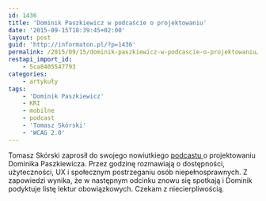 ```yaml
---
id: 1436
title: 'Dominik Paszkiewicz w podcaście o projektowaniu'
date: '2015-09-15T18:39:45+02:00'
layout: post
guid: 'http://informaton.pl/?p=1436'
permalink: /2015/09/15/dominik-paszkiewicz-w-podcascie-o-projektowaniu/
restapi_import_id:
    - 5ca8405547793
categories:
    - artykuły
tags:
    - 'Dominik Paszkiewicz'
    - KRI
    - mobilne
    - podcast
    - 'Tomasz Skórski'
    - 'WCAG 2.0'
---
```


Tomasz Skórski zaprosił do swojego nowiutkiego [podcastu ](http://nietylko.design/003-dominik-paszkiewicz/)o projektowaniu Dominika Paszkiewicza. Przez godzinę rozmawiają o dostępności, użyteczności, UX i społecznym postrzeganiu osób niepełnosprawnych. Z zapowiedzi wynika, że w następnym odcinku znowu się spotkają i Dominik podyktuje listę lektur obowiązkowych. Czekam z niecierpliwością.